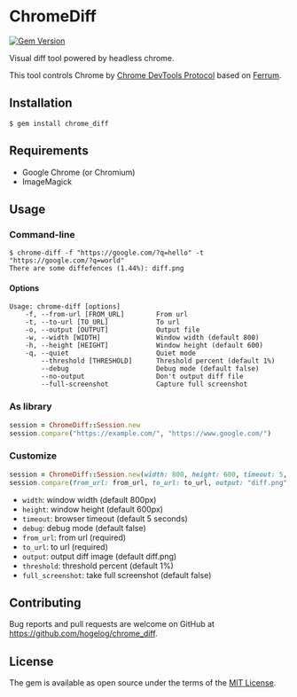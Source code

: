 # ChromeDiff
[![Gem Version](https://badge.fury.io/rb/chrome_diff.svg)](https://badge.fury.io/rb/chrome_diff)

Visual diff tool powered by headless chrome.

This tool controls Chrome by [Chrome DevTools Protocol](https://chromedevtools.github.io/devtools-protocol/) based on [Ferrum](https://github.com/rubycdp/ferrum).

## Installation

```console
$ gem install chrome_diff
```

## Requirements
- Google Chrome (or Chromium)
- ImageMagick

## Usage

### Command-line
```console
$ chrome-diff -f "https://google.com/?q=hello" -t "https://google.com/?q=world"
There are some diffefences (1.44%): diff.png
```

#### Options

```console
Usage: chrome-diff [options]
    -f, --from-url [FROM_URL]        From url
    -t, --to-url [TO_URL]            To url
    -o, --output [OUTPUT]            Output file
    -w, --width [WIDTH]              Window width (default 800)
    -h, --height [HEIGHT]            Window height (default 600)
    -q, --quiet                      Quiet mode
        --threshold [THRESHOLD]      Threshold percent (default 1%)
        --debug                      Debug mode (default false)
        --no-output                  Don't output diff file
        --full-screenshot            Capture full screenshot
```

### As library

```ruby
session = ChromeDiff::Session.new
session.compare("https://example.com/", "https://www.google.com/")
```

### Customize

```ruby
session = ChromeDiff::Session.new(width: 800, height: 600, timeout: 5, debug: false)
session.compare(from_url: from_url, to_url: to_url, output: "diff.png", threshold: 1, full_screenshot: false)
```

- `width`: window width (default 800px)
- `height`: window height (default 600px)
- `timeout`: browser timeout (default 5 seconds)
- `debug`: debug mode (default false)
- `from_url`: from url (required)
- `to_url`: to url (required)
- `output`: output diff image (default diff.png)
- `threshold`: threshold percent (default 1%)
- `full_screenshot`: take full screenshot (default false) 

## Contributing

Bug reports and pull requests are welcome on GitHub at https://github.com/hogelog/chrome_diff.

## License

The gem is available as open source under the terms of the [MIT License](https://opensource.org/licenses/MIT).
